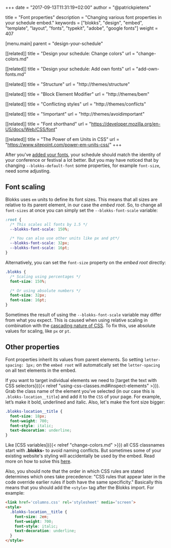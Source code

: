 +++
date            = "2017-09-13T11:31:19+02:00"
author          = "@patrickpietens"

title           = "Font properties"
description     = "Changing various font properties in your schedule embed."
keywords        = ["blokks", "design", "embed", "template", "layout", "fonts", "typekit", "adobe", "google fonts"]
weight          = 407

[menu.main]
parent          = "design-your-schedule"

[[related]]
title = "Design your schedule: Change colors"
url = "change-colors.md"

[[related]]
title = "Design your schedule: Add own fonts"
url = "add-own-fonts.md"

[[related]]
title = "Structure"
url = "http://themes/structure"

[[related]]
title = "Block Element Modifier"
url = "http://themes/bem"

[[related]]
title = "Conflicting styles"
url = "http://themes/conflicts"

[[related]]
title = "!important"
url = "http://themes/avoidimportant"

[[related]]
title = "Font shorthand"
url = "https://developer.mozilla.org/en-US/docs/Web/CSS/font"

[[related]]
title = "The Power of em Units in CSS"
url = "https://www.sitepoint.com/power-em-units-css/"
+++

After you've [added your fonts](#), your schedule should match the identity of your conference or festival a lot better. But you may have noticed that by changing `--blokks-default-font` some properties, for example `font-size`, need some adjusting.

## Font scaling
Blokks uses `em` units to define its font sizes. This means that all sizes are relative to its parent element, in our case the *embed root*. So, to change all `font-sizes` at once you can simply set the `--blokks-font-scale` variable:

```css
:root {
  /* This scales all fonts by 1.5 */
  --blokks-font-scale: 150%; 

  /* You can also use other units like px and pt*/
  --blokks-font-scale: 32px; 
  --blokks-font-scale: 16pt; 
}
```

Alternatively, you can set the `font-size` property on the *embed root* directly:

```css
.blokks {
  /* Scaling using percentages */
  font-size: 150%;

  /* Or using absolute numbers */
  font-size: 32px;
  font-size: 16pt;
}
```

<span class='note'>Sometimes the result of using the `--blokks-font-scale` variable may differ from what you expect. This is caused when using relative scaling in combination with the [cascading nature of CSS](http://blokks/css). To fix this, use absolute values for scaling, like `px` or `pt`.</span>

## Other properties
Font properties inherit its values from parent elements. So setting `letter-spacing: 1px;` on the `embed root` will automatically set the `letter-spacing` on all text elements in the embed. 
 
If you want to target individual elements we need to [target the text with CSS selectors]({{< relref "using-css-classes.md#inspect-elements" >}}). Grab the class name of the element you've selected (in our case this is `.blokks-location__title`) and add it to the `CSS` of your page. For example, let’s make it bold, underlined and italic. Also, let's make the font size bigger:

```css
.blokks-location__title {
  font-size: 18px;
  font-weight: 700;
  font-style: italic;
  text-decoration: underline;
}
```

<span class='note'>Like [CSS variables]({{< relref "change-colors.md" >}}) all CSS classnames start with **.blokks-** to avoid naming conflicts. But sometimes some of your existing website's styling will accidentally be used by the embed. Read more on how to solve this [here](http://themes/bem).</span>

<span class='note'>Also, you should note that the order in which CSS rules are stated determines which ones take precedence: "CSS rules that appear later in the code override earlier rules if both have the same specificity." Basically this means that you should add the `<style>` tag after the Blokks import. For example:</span>

```html
<link href='columns.css' rel='stylesheet' media=‘screen’>
<style>
  .blokks-location__title {
    font-size: 2em;
    font-weight: 700;
    font-style: italic;
    text-decoration: underline;
  }
</style>
```